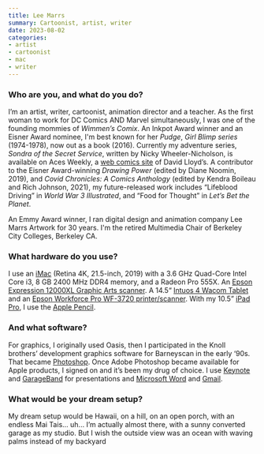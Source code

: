 ```yaml
---
title: Lee Marrs
summary: Cartoonist, artist, writer
date: 2023-08-02
categories:
- artist
- cartoonist
- mac
- writer
---
```


### Who are you, and what do you do?

I’m an artist, writer, cartoonist, animation director and a teacher. As the first woman to work for DC Comics AND Marvel simultaneously, I was one of the founding mommies of _Wimmen’s Comix_. An Inkpot Award winner and an Eisner Award nominee, I'm best known for her _Pudge_, _Girl Blimp series_ (1974-1978), now out as a book (2016). Currently my adventure series, _Sondra of the Secret Service_, written by Nicky Wheeler-Nicholson, is available on Aces Weekly, a [web comics site](https://www.acesweekly.co.uk/ "David's web comics site.") of David Lloyd’s. A contributor to the Eisner Award-winning _Drawing Power_ (edited by Diane Noomin, 2019), and _Covid Chronicles: A Comics Anthology_ (edited by Kendra Boileau and Rich Johnson, 2021), my future-released work includes “Lifeblood Driving” in _World War 3 Illustrated_, and “Food for Thought” in _Let’s Bet the Planet_.

An Emmy Award winner, I ran digital design and animation company Lee Marrs Artwork for 30 years. I'm the retired Multimedia Chair of Berkeley City Colleges, Berkeley CA.

### What hardware do you use?

I use an [iMac][] (Retina 4K, 21.5-inch, 2019) with a 3.6 GHz Quad-Core Intel Core i3, 8 GB 2400 MHz DDR4 memory, and a Radeon Pro 555X. An [Epson Expression 12000XL Graphic Arts scanner][expression-12000xl]. A 14.5“ [Intuos 4 Wacom Tablet][intuos] and an [Epson Workforce Pro WF-3720 printer/scanner][workforce-pro-wf-3720]. With my 10.5” [iPad Pro][ipad-pro], I use the [Apple Pencil][pencil].

### And what software?

For graphics, I originally used Oasis, then I participated in the Knoll brothers’ development graphics software for Barneyscan in the early ‘90s. That became [Photoshop][]. Once Adobe Photoshop became available for Apple products, I signed on and it’s been my drug of choice. I use [Keynote][] and [GarageBand][] for presentations and [Microsoft Word][word] and [Gmail][].

### What would be your dream setup?

My dream setup would be Hawaii, on a hill, on an open porch, with an endless Mai Tais... uh... I’m actually almost there, with a sunny converted garage as my studio. But I wish the outside view was an ocean with waving palms instead of my backyard

[expression-12000xl]: https://epson.com/For-Work/Scanners/Photo-and-Graphics/Epson-Expression-12000XL-Photo-Scanner/p/12000XL-PH "A photo scanner."
[garageband]: https://www.apple.com/mac/garageband/ "An audio recording and editing tool for the Mac."
[gmail]: https://en.wikipedia.org/wiki/Gmail "Web-based email."
[imac]: https://www.apple.com/imac-24/ "An all-in-one computer."
[intuos]: https://www.wacom.com/en-us/products/pen-tablets/wacom-intuos "A pen tablet."
[ipad-pro]: https://en.wikipedia.org/wiki/IPad_Pro "An iOS tablet."
[keynote]: https://www.apple.com/keynote/ "Presentation software for the Mac."
[pencil]: http://wetransfer.com/pencil "An iPad stylus."
[photoshop]: https://www.adobe.com/products/photoshop.html "A bitmap image editor."
[word]: https://www.microsoft.com/en-us/microsoft-365/word "A document editor."
[workforce-pro-wf-3720]: https://epson.com/For-Work/Printers/Inkjet/WorkForce-Pro-WF-3720-All-in-One-Printer/p/C11CF24201 "An all-in-one printer."
